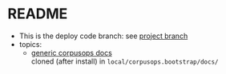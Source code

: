 # README
- This is the deploy code branch: see [project branch](https://github.com/corpusops/setups.zope/tree/project/docs)
- topics:
    - [generic corpusops docs](https://github.com/corpusops/corpusops.bootstrap/tree/master/docs/) <br/>
      cloned (after install) in ``local/corpusops.bootstrap/docs/``
